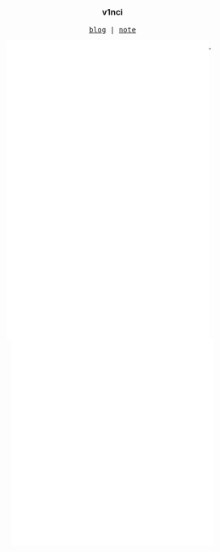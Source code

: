 <h3 align="center"> v1nci </h3>

<p align="center">
  <samp>
    <a href="https://blog.v1nci.xyz/">blog</a>  | 
    <a href="https://note.v1nci.xyz/">note</a> 
   </samp>
</p>

<p align="center">
  <a href="https://github.com/coldinke">
    <img width="400" align="top" src="https://github.com/coldinke/coldinke/blob/main/general.svg" />
  </a>
  &emsp;
  <a href="https://github.com/coldinke">
    <img width="400" align="top" src="https://github.com/coldinke/coldinke/blob/main/others.svg" />
  </a>
</p>

<!--
**coldinke/coldinke** is a ✨ _special_ ✨ repository because its `README.md` (this file) appears on your GitHub profile.

Here are some ideas to get you started:

- 🔭 I’m currently working on ...
- 🌱 I’m currently learning ...
- 👯 I’m looking to collaborate on ...
- 🤔 I’m looking for help with ...
- 💬 Ask me about ...
- 📫 How to reach me: ...
- 😄 Pronouns: ...
- ⚡ Fun fact: ...
-->


